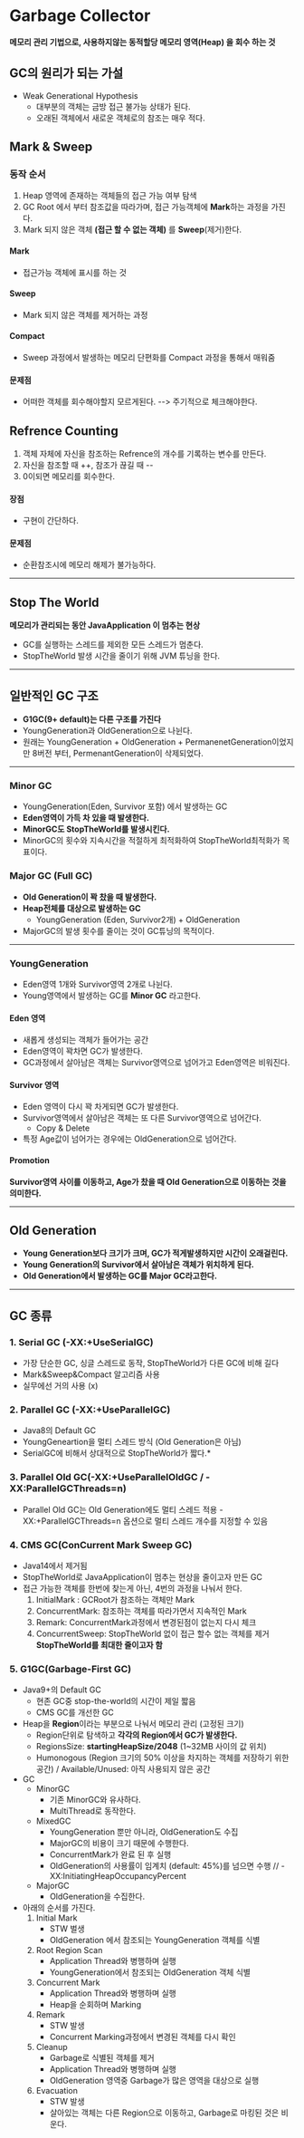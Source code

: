 # Garbage Collector
**메모리 관리 기법으로, 사용하지않는 동적할당 메모리 영역(Heap) 을 회수 하는 것**

## GC의 원리가 되는 가설
- Weak Generational Hypothesis
  - 대부분의 객체는 금방 접근 불가능 상태가 된다.
  - 오래된 객체에서 새로운 객체로의 참조는 매우 적다.

## Mark & Sweep

### 동작 순서
1. Heap 영역에 존재하는 객체들의 접근 가능 여부 탐색
2. GC Root 에서 부터 참조값을 따라가며, 접근 가능객체에 **Mark**하는 과정을 가진다.
3. Mark 되지 않은 객체 **(접근 할 수 없는 객체)** 를 **Sweep**(제거)한다.

#### Mark 
- 접근가능 객체에 표시를 하는 것

#### Sweep
- Mark 되지 않은 객체를 제거하는 과정

#### Compact
- Sweep 과정에서 발생하는 메모리 단편화를 Compact 과정을 통해서 매워줌

#### 문제점
- 어떠한 객체를 회수해야할지 모르게된다. --> 주기적으로 체크해야한다.

## Refrence Counting
1. 객체 자체에 자신을 참조하는 Refrence의 개수를 기록하는 변수를 만든다.
2. 자신을 참조할 때 ++, 참조가 끊길 때 --
3. 0이되면 메모리를 회수한다.

#### 장점
-  구현이 간단하다.

#### 문제점
- 순환참조시에 메모리 해제가 불가능하다.

***
## Stop The World
**메모리가 관리되는 동안 JavaApplication 이 멈추는 현상**
- GC를 실행하는 스레드를 제외한 모든 스레드가 멈춘다.
- StopTheWorld 발생 시간을 줄이기 위해 JVM 튜닝을 한다.
***
## 일반적인 GC 구조
- **G1GC(9+ default)는 다른 구조를 가진다**
- YoungGeneration과 OldGeneration으로 나뉜다.
- 원래는 YoungGeneration + OldGeneration + PermanenetGeneration이었지만
  8버전 부터, PermenantGeneration이 삭제되었다.

***

### Minor GC
- YoungGeneration(Eden, Survivor 포함) 에서 발생하는 GC
- **Eden영역이 가득 차 있을 때 발생한다.**
- **MinorGC도 StopTheWorld를 발생시킨다.**
- MinorGC의 횟수와 지속시간을 적절하게 최적화하여 StopTheWorld최적화가 목표이다.

### Major GC (Full GC)
- **Old Generation이 꽉 찼을 때 발생한다.**
- **Heap전체를 대상으로 발생하는 GC**
  - YoungGeneration (Eden, Survivor2개) + OldGeneration
- MajorGC의 발생 횟수를 줄이는 것이 GC튜닝의 목적이다.

***

### YoungGeneration
- Eden영역 1개와 Survivor영역 2개로 나뉜다.
- Young영역에서 발생하는 GC를 **Minor GC** 라고한다.

#### Eden 영역
- 새롭게 생성되는 객체가 들어가는 공간
- Eden영역이 꽉차면 GC가 발생한다.
- GC과정에서 살아남은 객체는 Survivor영역으로 넘어가고 Eden영역은 비워진다.

#### Survivor 영역
- Eden 영역이 다시 꽉 차게되면 GC가 발생한다.
- Survivor영역에서 살아남은 객체는 또 다른 Survivor영역으로 넘어간다.
  - Copy & Delete
- 특정 Age값이 넘어가는 경우에는 OldGeneration으로 넘어간다.

#### Promotion
**Survivor영역 사이를 이동하고, Age가 찼을 때 Old Generation으로 이동하는 것을 의미한다.**

***

## Old Generation
- **Young Generation보다 크기가 크며, GC가 적게발생하지만 시간이 오래걸린다.**
- **Young Generation의 Survivor에서 살아남은 객체가 위치하게 된다.**
- **Old Generation에서 발생하는 GC를 **Major GC**라고한다.**

***

## GC 종류
### 1. Serial GC (-XX:+UseSerialGC)
- 가장 단순한 GC, 싱글 스레드로 동작, StopTheWorld가 다른 GC에 비해 길다
- Mark&Sweep&Compact 알고리즘 사용 
- 실무에선 거의 사용 (x)

### 2. Parallel GC (-XX:+UseParallelGC)
- Java8의 Default GC
- YoungGeneartion을 멀티 스레드 방식 (Old Generation은 아님)
- SerialGC에 비해서 상대적으로 StopTheWorld가 짧다.*

### 3. Parallel Old GC(-XX:+UseParallelOldGC / -XX:ParallelGCThreads=n)
- Parallel Old GC는 Old Generation에도 멀티 스레드 적용
-XX:+ParallelGCThreads=n 옵션으로 멀티 스레드 개수를 지정할 수 있음

### 4. CMS GC(ConCurrent Mark Sweep GC)
- Java14에서 제거됨
- StopTheWorld로 JavaApplication이 멈추는 현상을 줄이고자 만든 GC
- 접근 가능한 객체를 한번에 찾는게 아닌, 4번의 과정을 나눠서 한다.
    1. InitialMark : GCRoot가 참조하는 객체만 Mark
    2. ConcurrentMark: 참조하는 객체를 따라가면서 지속적인 Mark
    3. Remark: ConcurrentMark과정에서 변경된점이 없는지 다시 체크
    4. ConcurrentSweep: StopTheWorld 없이 접근 할수 없는 객체를 제거
**StopTheWorld를 최대한 줄이고자 함**

### 5. G1GC(Garbage-First GC)
- Java9+의 Default GC
  - 현존 GC중 stop-the-world의 시간이 제일 짧음
  - CMS GC를 개선한 GC
- Heap을 **Region**이라는 부분으로 나눠서 메모리 관리 (고정된 크기)
  - Region단위로 탐색하고 **각각의 Region에서 GC가 발생한다.**
  - RegionsSize: **startingHeapSize/2048** (1~32MB 사이의 값 위치)
  - Humonogous (Region 크기의 50% 이상을 차지하는 객체를 저장하기 위한 공간) / Available/Unused: 아직 사용되지 않은 공간
- GC
  - MinorGC
    - 기존 MinorGC와 유사하다.
    - MultiThread로 동작한다.
  - MixedGC
    - YoungGeneration 뿐만 아니라, OldGeneration도 수집
    - MajorGC의 비용이 크기 때문에 수행한다.
    - ConcurrentMark가 완료 된 후 실행
    - OldGeneration의 사용률이 임계치 (default: 45%)를 넘으면 수행 // -XX:InitiatingHeapOccupancyPercent
  - MajorGC
    - OldGeneration을 수집한다.
- 아래의 순서를 가진다.
  1. Initial Mark
     - STW 벌생
     - OldGeneration 에서 참조되는 YoungGeneration 객체를 식별
  2. Root Region Scan
     - Application Thread와 병행하며 실행
     - YoungGeneration에서 참조되는 OldGeneration 객체 식별
  3. Concurrent Mark
     - Application Thread와 병행하며 실행
     - Heap을 순회하며 Marking
  4. Remark
     - STW 발생
     - Concurrent Marking과정에서 변경된 객체를 다시 확인
  5. Cleanup
     - Garbage로 식별된 객체를 제거
     - Application Thread와 병행하며 실행
     - OldGeneration 영역중 Garbage가 많은 영역을 대상으로 실행
  6. Evacuation
     - STW 발생
     - 살아있는 객체는 다른 Region으로 이동하고, Garbage로 마킹된 것은 비운다.
